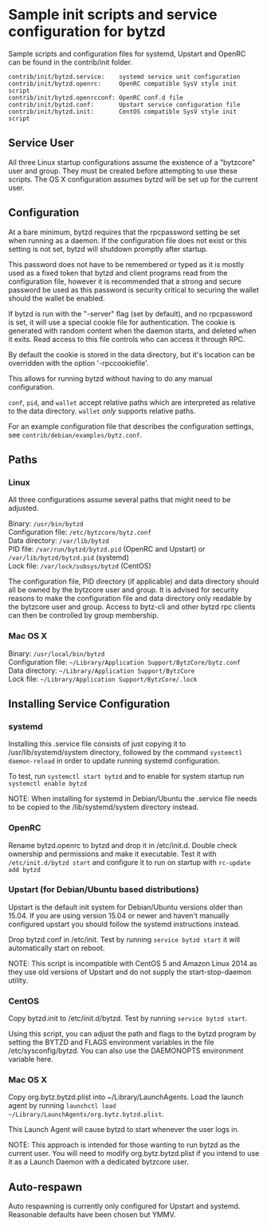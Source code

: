 Sample init scripts and service configuration for bytzd
==========================================================

Sample scripts and configuration files for systemd, Upstart and OpenRC
can be found in the contrib/init folder.

    contrib/init/bytzd.service:    systemd service unit configuration
    contrib/init/bytzd.openrc:     OpenRC compatible SysV style init script
    contrib/init/bytzd.openrcconf: OpenRC conf.d file
    contrib/init/bytzd.conf:       Upstart service configuration file
    contrib/init/bytzd.init:       CentOS compatible SysV style init script

Service User
---------------------------------

All three Linux startup configurations assume the existence of a "bytzcore" user
and group.  They must be created before attempting to use these scripts.
The OS X configuration assumes bytzd will be set up for the current user.

Configuration
---------------------------------

At a bare minimum, bytzd requires that the rpcpassword setting be set
when running as a daemon.  If the configuration file does not exist or this
setting is not set, bytzd will shutdown promptly after startup.

This password does not have to be remembered or typed as it is mostly used
as a fixed token that bytzd and client programs read from the configuration
file, however it is recommended that a strong and secure password be used
as this password is security critical to securing the wallet should the
wallet be enabled.

If bytzd is run with the "-server" flag (set by default), and no rpcpassword is set,
it will use a special cookie file for authentication. The cookie is generated with random
content when the daemon starts, and deleted when it exits. Read access to this file
controls who can access it through RPC.

By default the cookie is stored in the data directory, but it's location can be overridden
with the option '-rpccookiefile'.

This allows for running bytzd without having to do any manual configuration.

`conf`, `pid`, and `wallet` accept relative paths which are interpreted as
relative to the data directory. `wallet` *only* supports relative paths.

For an example configuration file that describes the configuration settings,
see `contrib/debian/examples/bytz.conf`.

Paths
---------------------------------

### Linux

All three configurations assume several paths that might need to be adjusted.

Binary:              `/usr/bin/bytzd`  
Configuration file:  `/etc/bytzcore/bytz.conf`  
Data directory:      `/var/lib/bytzd`  
PID file:            `/var/run/bytzd/bytzd.pid` (OpenRC and Upstart) or `/var/lib/bytzd/bytzd.pid` (systemd)  
Lock file:           `/var/lock/subsys/bytzd` (CentOS)  

The configuration file, PID directory (if applicable) and data directory
should all be owned by the bytzcore user and group.  It is advised for security
reasons to make the configuration file and data directory only readable by the
bytzcore user and group.  Access to bytz-cli and other bytzd rpc clients
can then be controlled by group membership.

### Mac OS X

Binary:              `/usr/local/bin/bytzd`  
Configuration file:  `~/Library/Application Support/BytzCore/bytz.conf`  
Data directory:      `~/Library/Application Support/BytzCore`  
Lock file:           `~/Library/Application Support/BytzCore/.lock`  

Installing Service Configuration
-----------------------------------

### systemd

Installing this .service file consists of just copying it to
/usr/lib/systemd/system directory, followed by the command
`systemctl daemon-reload` in order to update running systemd configuration.

To test, run `systemctl start bytzd` and to enable for system startup run
`systemctl enable bytzd`

NOTE: When installing for systemd in Debian/Ubuntu the .service file needs to be copied to the /lib/systemd/system directory instead.

### OpenRC

Rename bytzd.openrc to bytzd and drop it in /etc/init.d.  Double
check ownership and permissions and make it executable.  Test it with
`/etc/init.d/bytzd start` and configure it to run on startup with
`rc-update add bytzd`

### Upstart (for Debian/Ubuntu based distributions)

Upstart is the default init system for Debian/Ubuntu versions older than 15.04. If you are using version 15.04 or newer and haven't manually configured upstart you should follow the systemd instructions instead.

Drop bytzd.conf in /etc/init.  Test by running `service bytzd start`
it will automatically start on reboot.

NOTE: This script is incompatible with CentOS 5 and Amazon Linux 2014 as they
use old versions of Upstart and do not supply the start-stop-daemon utility.

### CentOS

Copy bytzd.init to /etc/init.d/bytzd. Test by running `service bytzd start`.

Using this script, you can adjust the path and flags to the bytzd program by
setting the BYTZD and FLAGS environment variables in the file
/etc/sysconfig/bytzd. You can also use the DAEMONOPTS environment variable here.

### Mac OS X

Copy org.bytz.bytzd.plist into ~/Library/LaunchAgents. Load the launch agent by
running `launchctl load ~/Library/LaunchAgents/org.bytz.bytzd.plist`.

This Launch Agent will cause bytzd to start whenever the user logs in.

NOTE: This approach is intended for those wanting to run bytzd as the current user.
You will need to modify org.bytz.bytzd.plist if you intend to use it as a
Launch Daemon with a dedicated bytzcore user.

Auto-respawn
-----------------------------------

Auto respawning is currently only configured for Upstart and systemd.
Reasonable defaults have been chosen but YMMV.
